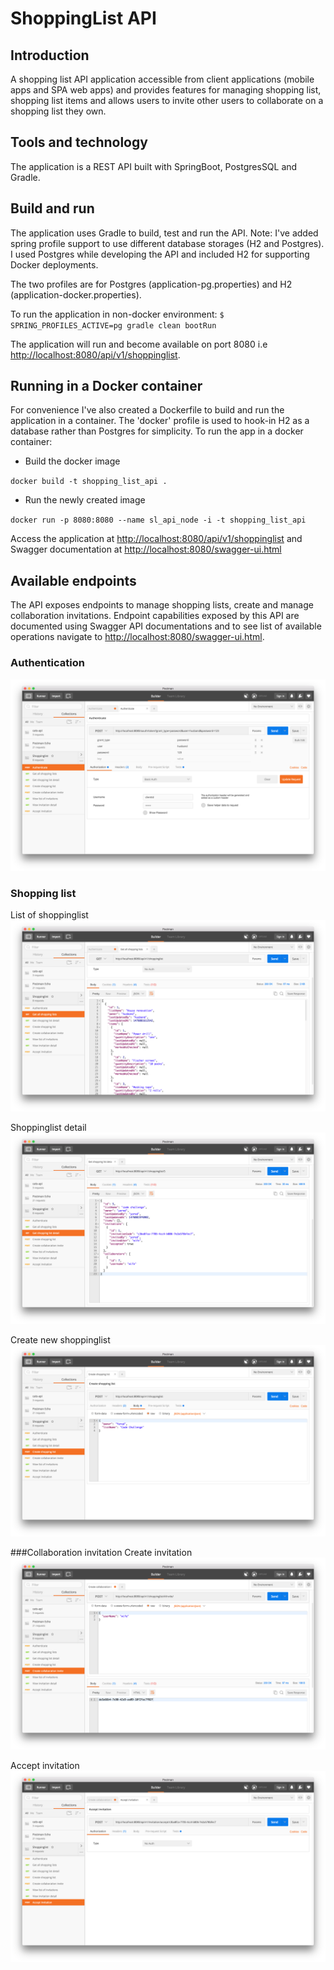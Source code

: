 # ShoppingList API

## Introduction
A shopping list API application accessible from client applications (mobile apps and SPA web apps) and provides features for managing shopping list, shopping list items and allows users to invite other users to collaborate on a shopping list they own.

## Tools and technology
The application is a REST API built with SpringBoot, PostgresSQL and Gradle.

## Build and run
The application uses Gradle to build, test and run the API.
Note: I've added spring profile support to use different database storages (H2 and Postgres). I used Postgres while developing the API and included H2 for supporting Docker deployments.

The two profiles are for Postgres (application-pg.properties) and H2 (application-docker.properties).

To run the application in non-docker environment:
`$ SPRING_PROFILES_ACTIVE=pg gradle clean bootRun`

The application will run and become available on port 8080 i.e [http://localhost:8080/api/v1/shoppinglist](http://localhost:8080/api/shoppinglist).

## Running in a Docker container
For convenience I've also created a Dockerfile to build and run the application in a container. The 'docker' profile is used to hook-in H2 as a database rather than Postgres for simplicity. To run the app in a docker container:

* Build the docker image

`docker build -t shopping_list_api .`

* Run the newly created image

`docker run -p 8080:8080 --name sl_api_node -i -t shopping_list_api`

Access the application at [http://localhost:8080/api/v1/shoppinglist](http://localhost:8080/api/v1/shoppinglist) and Swagger documentation at [http://localhost:8080/swagger-ui.html](http://localhost:8080/swagger-ui.html)

## Available endpoints
The API exposes endpoints to manage shopping lists, create and manage collaboration invitations. Endpoint capabilities exposed by this API are documented using Swagger API documentations and to see list of available operations navigate to [http://localhost:8080/swagger-ui.html](http://localhost:8080/swagger-ui.html).

### Authentication
![Authenticate through OAuth](images/authentication.png)

### Shopping list
List of shoppinglist
![Shopping list](images/shoppinglist.png)

Shoppinglist detail 
![Shopping list detail](images/shoppinglist-detail.png)

Create new shoppinglist
![Create shopping list](images/create-shoppinglist.png)

###Collaboration invitation
Create invitation
![Create invite](images/create-invite.png)

Accept invitation
![Accept invite](images/accept-invite.png)
